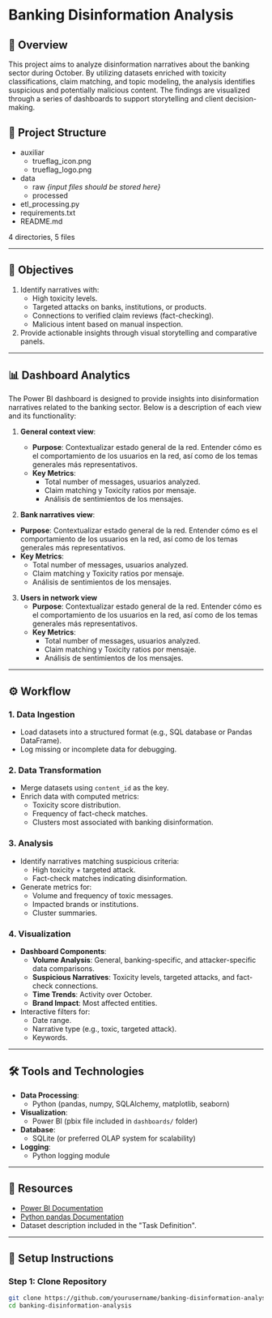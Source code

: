 # Banking Disinformation Analysis

## 📖 Overview
This project aims to analyze disinformation narratives about the banking sector during October. By utilizing datasets enriched with toxicity classifications, claim matching, and topic modeling, the analysis identifies suspicious and potentially malicious content. The findings are visualized through a series of dashboards to support storytelling and client decision-making.


## 📂 Project Structure

- auxiliar
  - trueflag_icon.png
  - trueflag_logo.png
- data
  - raw *{input files should be stored here}*
  - processed
- etl_processing.py
- requirements.txt
- README.md


4 directories, 5 files

---

## 🎯 Objectives
1. Identify narratives with:
   - High toxicity levels.
   - Targeted attacks on banks, institutions, or products.
   - Connections to verified claim reviews (fact-checking).
   - Malicious intent based on manual inspection.
2. Provide actionable insights through visual storytelling and comparative panels.

---

## 📊 Dashboard Analytics

[Link]: https://app.powerbi.com/view?r=eyJrIjoiM2I2NDExYjQtMGJhNy00YjgyLTg1N2UtMGZjODE2YWFjNzViIiwidCI6ImU3ZjUzZjNmLTYzNmItNDNhZC04MDdlLTU3Yzk2NmZmN2RiOCIsImMiOjh9

The Power BI dashboard is designed to provide insights into disinformation narratives related to the banking sector. Below is a description of each view and its functionality:

1. **General context view**:
   - **Purpose**: Contextualizar estado general de la red. Entender cómo es el comportamiento de los usuarios en la red, así como de los temas generales más representativos.
   - **Key Metrics**:
     - Total number of messages, usuarios analyzed.
     - Claim matching y Toxicity ratios por mensaje.
     - Análisis de sentimientos de los mensajes.
    
2. **Bank narratives view**:
  - **Purpose**: Contextualizar estado general de la red. Entender cómo es el comportamiento de los usuarios en la red, así como de los temas generales más representativos.
   - **Key Metrics**:
     - Total number of messages, usuarios analyzed.
     - Claim matching y Toxicity ratios por mensaje.
     - Análisis de sentimientos de los mensajes.

3. **Users in network view**
   - **Purpose**: Contextualizar estado general de la red. Entender cómo es el comportamiento de los usuarios en la red, así como de los temas generales más representativos.
   - **Key Metrics**:
     - Total number of messages, usuarios analyzed.
     - Claim matching y Toxicity ratios por mensaje.
     - Análisis de sentimientos de los mensajes.
    
---

## ⚙️ Workflow

### 1. Data Ingestion
- Load datasets into a structured format (e.g., SQL database or Pandas DataFrame).
- Log missing or incomplete data for debugging.

### 2. Data Transformation
- Merge datasets using `content_id` as the key.
- Enrich data with computed metrics:
  - Toxicity score distribution.
  - Frequency of fact-check matches.
  - Clusters most associated with banking disinformation.

### 3. Analysis
- Identify narratives matching suspicious criteria:
  - High toxicity + targeted attack.
  - Fact-check matches indicating disinformation.
- Generate metrics for:
  - Volume and frequency of toxic messages.
  - Impacted brands or institutions.
  - Cluster summaries.

### 4. Visualization
- **Dashboard Components**:
  - **Volume Analysis**: General, banking-specific, and attacker-specific data comparisons.
  - **Suspicious Narratives**: Toxicity levels, targeted attacks, and fact-check connections.
  - **Time Trends**: Activity over October.
  - **Brand Impact**: Most affected entities.
- Interactive filters for:
  - Date range.
  - Narrative type (e.g., toxic, targeted attack).
  - Keywords.

---

## 🛠 Tools and Technologies
- **Data Processing**:
  - Python (pandas, numpy, SQLAlchemy, matplotlib, seaborn)
- **Visualization**:
  - Power BI (pbix file included in `dashboards/` folder)
- **Database**:
  - SQLite (or preferred OLAP system for scalability)
- **Logging**:
  - Python logging module

---

## 🔗 Resources
- [Power BI Documentation](https://learn.microsoft.com/en-us/power-bi/)
- [Python pandas Documentation](https://pandas.pydata.org/docs/)
- Dataset description included in the "Task Definition".

---

## 🚀 Setup Instructions

### Step 1: Clone Repository
```bash
git clone https://github.com/yourusername/banking-disinformation-analysis.git
cd banking-disinformation-analysis
